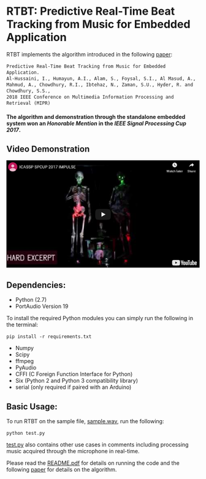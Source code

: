 # RTBT: Predictive Real-Time Beat Tracking from Music for Embedded Application

RTBT implements the algorithm introduced in the following [paper](https://ieeexplore.ieee.org/abstract/document/8397024):
```
Predictive Real-Time Beat Tracking from Music for Embedded Application.
Al-Hussaini, I., Humayun, A.I., Alam, S., Foysal, S.I., Al Masud, A., Mahmud, A., Chowdhury, R.I., Ibtehaz, N., Zaman, S.U., Hyder, R. and Chowdhury, S.S., 
2018 IEEE Conference on Multimedia Information Processing and Retrieval (MIPR)
```

#### The algorithm and demonstration through the standalone embedded system won an *Honorable Mention* in the *IEEE Signal Processing Cup 2017*.
## Video Demonstration

[![RTBT Demo](https://github.com/iah3/RTBT/blob/master/media/rtbt.PNG)](https://youtu.be/fyENs0ABZhw)

## Dependencies:

- Python (2.7)
- PortAudio Version 19

To install the required Python modules you can simply run the following in the terminal:
```
pip install -r requirements.txt
```
- Numpy
- Scipy
- ffmpeg
- PyAudio
- CFFI (C Foreign Function Interface for Python)
- Six (Python 2 and Python 3 compatibility library)
- serial (only required if paired with an Arduino)

## Basic Usage:

To run RTBT on the sample file, [sample.wav](https://github.com/iah3/RTBT/blob/master/media/sample.wav), run the following:
```
python test.py
```
[test.py](https://github.com/iah3/RTBT/blob/master/media/test.py) also contains other use cases in comments including processing music acquired through the microphone in real-time.

Please read the [README.pdf](https://github.com/iah3/RTBT/blob/master/README.pdf) for details on running the code and the following [paper](https://ieeexplore.ieee.org/abstract/document/8397024) for details on the algorithm.
